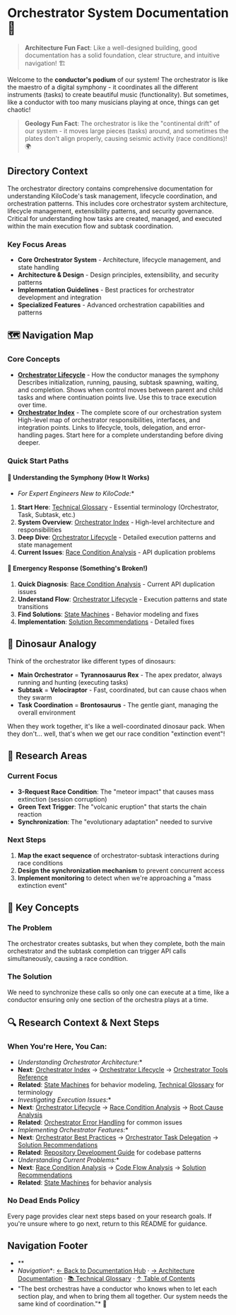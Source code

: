 # Orchestrator System Documentation 🎼

> **Architecture Fun Fact**: Like a well-designed building, good documentation has a solid foundation, clear structure, and intuitive navigation! 🏗️

Welcome to the **conductor's podium** of our system! The orchestrator is like the maestro of a
digital symphony - it coordinates all the different instruments (tasks) to create beautiful music
(functionality). But sometimes, like a conductor with too many musicians playing at once, things can
get chaotic!

> **Geology Fun Fact**: The orchestrator is like the "continental drift" of our system - it moves
> large pieces (tasks) around, and sometimes the plates don't align properly, causing seismic
> activity (race conditions)! 🌍

## Directory Context

The orchestrator directory contains comprehensive documentation for understanding KiloCode's task
management, lifecycle coordination, and orchestration patterns. This includes core orchestrator
system architecture, lifecycle management, extensibility patterns, and security governance. Critical
for understanding how tasks are created, managed, and executed within the main execution flow and
subtask coordination.

### Key Focus Areas
- **Core Orchestrator System** - Architecture, lifecycle management, and state handling
- **Architecture & Design** - Design principles, extensibility, and security patterns
- **Implementation Guidelines** - Best practices for orchestrator development and integration
- **Specialized Features** - Advanced orchestration capabilities and patterns

## 🗺️ Navigation Map

### Core Concepts
- **[Orchestrator Lifecycle](../orchestrator/ORCHESTRATOR_LIFECYCLE.md)** - How the conductor manages the symphony
  Describes initialization, running, pausing, subtask spawning, waiting, and completion. Shows when
  control moves between parent and child tasks and where continuation points live. Use this to trace
  execution over time.
- **[Orchestrator Index](ORCHESTRATOR_INDEX.md)** - The complete score of our orchestration system
  High-level map of orchestrator responsibilities, interfaces, and integration points. Links to
  lifecycle, tools, delegation, and error-handling pages. Start here for a complete understanding
  before diving deeper.

### Quick Start Paths

#### 🎵 **Understanding the Symphony** (How It Works)
- *For Expert Engineers New to KiloCode:*\*
1. **Start Here**: [Technical Glossary](../../../../../../../../GLOSSARY.md) - Essential terminology (Orchestrator, Task,
   Subtask, etc.)
2. **System Overview**: [Orchestrator Index](ORCHESTRATOR_INDEX.md) - High-level architecture and
   responsibilities
3. **Deep Dive**: [Orchestrator Lifecycle](../orchestrator/ORCHESTRATOR_LIFECYCLE.md) - Detailed execution patterns
   and state management
4. **Current Issues**: [Race Condition Analysis](../architecture/race-condition/README.md) - API
   duplication problems

#### 🚨 **Emergency Response** (Something's Broken!)
1. **Quick Diagnosis**: [Race Condition Analysis](../architecture/race-condition/README.md) -
   Current API duplication issues
2. **Understand Flow**: [Orchestrator Lifecycle](../orchestrator/ORCHESTRATOR_LIFECYCLE.md) - Execution patterns and
   state transitions
3. **Find Solutions**: [State Machines](../architecture/state-machines/README.md) - Behavior
   modeling and fixes
4. **Implementation**:
   [Solution Recommendations](../architecture/race-condition/SOLUTION_RECOMMENDATIONS.md) - Detailed
   fixes

## 🦕 Dinosaur Analogy

Think of the orchestrator like different types of dinosaurs:
- **Main Orchestrator** = **Tyrannosaurus Rex** - The apex predator, always running and hunting
  (executing tasks)
- **Subtask** = **Velociraptor** - Fast, coordinated, but can cause chaos when they swarm
- **Task Coordination** = **Brontosaurus** - The gentle giant, managing the overall environment

When they work together, it's like a well-coordinated dinosaur pack. When they don't... well, that's
when we get our race condition "extinction event"!

## 🔬 Research Areas

### Current Focus
- **3-Request Race Condition**: The "meteor impact" that causes mass extinction (session corruption)
- **Green Text Trigger**: The "volcanic eruption" that starts the chain reaction
- **Synchronization**: The "evolutionary adaptation" needed to survive

### Next Steps
1. **Map the exact sequence** of orchestrator-subtask interactions during race conditions
2. **Design the synchronization mechanism** to prevent concurrent access
3. **Implement monitoring** to detect when we're approaching a "mass extinction event"

## 🎯 Key Concepts

### The Problem

The orchestrator creates subtasks, but when they complete, both the main orchestrator and the
subtask completion can trigger API calls simultaneously, causing a race condition.

### The Solution

We need to synchronize these calls so only one can execute at a time, like a conductor ensuring only
one section of the orchestra plays at a time.

## 🔍 Research Context & Next Steps

### When You're Here, You Can:
- *Understanding Orchestrator Architecture:*\*
- **Next**: [Orchestrator Index](ORCHESTRATOR_INDEX.md) →
  [Orchestrator Lifecycle](../orchestrator/ORCHESTRATOR_LIFECYCLE.md) →
  [Orchestrator Tools Reference](ORCHESTRATOR_TOOLS_REFERENCE.md)
- **Related**: [State Machines](../architecture/state-machines/README.md) for behavior modeling,
  [Technical Glossary](../../../../../../../../GLOSSARY.md) for terminology
- *Investigating Execution Issues:*\*
- **Next**: [Orchestrator Lifecycle](../orchestrator/ORCHESTRATOR_LIFECYCLE.md) →
  [Race Condition Analysis](../architecture/race-condition/README.md) →
  [Root Cause Analysis](../architecture/race-condition/ROOT_CAUSE_ANALYSIS.md)
- **Related**: [Orchestrator Error Handling](ORCHESTRATOR_ERROR_HANDLING.md) for common issues
- *Implementing Orchestrator Features:*\*
- **Next**: [Orchestrator Best Practices](ORCHESTRATOR_BEST_PRACTICES.md) →
  [Orchestrator Task Delegation](../orchestrator/ORCHESTRATOR_TASK_DELEGATION.md) →
  [Solution Recommendations](../architecture/race-condition/SOLUTION_RECOMMENDATIONS.md)
- **Related**: [Repository Development Guide](../architecture/repository/DEVELOPMENT_GUIDE.md) for
  codebase patterns
- *Understanding Current Problems:*\*
- **Next**: [Race Condition Analysis](../architecture/race-condition/README.md) →
  [Code Flow Analysis](../architecture/race-condition/CODE_FLOW_ANALYSIS.md) →
  [Solution Recommendations](../architecture/race-condition/SOLUTION_RECOMMENDATIONS.md)
- **Related**: [State Machines](../architecture/state-machines/README.md) for behavior analysis

### No Dead Ends Policy

Every page provides clear next steps based on your research goals. If you're unsure where to go
next, return to this README for guidance.

## Navigation Footer
- \*\*
- *Navigation*\*: [← Back to Documentation Hub](../../../../../../../../README.md) ·
  [→ Architecture Documentation](../architecture/README.md) · [📚 Technical Glossary](../../../../../../../../GLOSSARY.md)
  · [↑ Table of Contents](#-navigation-map)
- "The best orchestras have a conductor who knows when to let each section play, and when to bring
  them all together. Our system needs the same kind of coordination."\* 🎼
